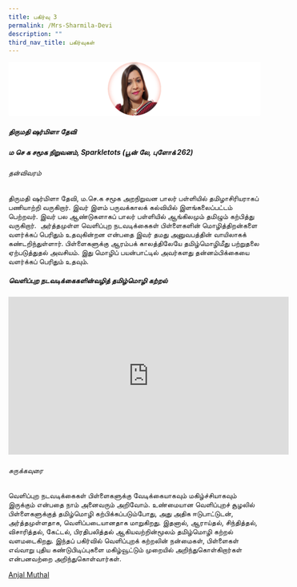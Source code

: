 ```yaml
---
title: பகிர்வு 3
permalink: /Mrs-Sharmila-Devi
description: ""
third_nav_title: பகிர்வுகள்
---
```


![](/images/sharmila.png)
##### **திருமதி ஷர்மிளா தேவி**
##### ம செ க சமூக நிறுவனம், Sparkletots (பூன் லே, புளோக் 262)
###### தன்விவரம்
திருமதி ஷர்மிளா தேவி, ம.செ.க சமூக அறநிறுவன பாலர் பள்ளியில் தமிழாசிரியராகப் பணியாற்றி வருகிறார். இவர் இளம் பருவக்காலக் கல்வியில் இளங்கலைப்பட்டம் பெற்றவர். இவர் பல ஆண்டுகளாகப் பாலர் பள்ளியில் ஆங்கிலமும் தமிழும் கற்பித்து வருகிறார்.  அர்த்தமுள்ள வெளிப்புற நடவடிக்கைகள் பிள்ளைகளின் மொழித்திறன்களை வளர்க்கப் பெரிதும் உதவுகின்றன என்பதை இவர் தமது அனுவபத்தின் வாயிலாகக் கண்டறிந்துள்ளார். பிள்ளைகளுக்கு ஆரம்பக் காலத்திலேயே தமிழ்மொழிமீது பற்றுதலை ஏற்படுத்துதல் அவசியம். இது மொழிப் பயன்பாட்டில் அவர்களது தன்னம்பிக்கையை வளர்க்கப் பெரிதும் உதவும். 

##### வெளிப்புற நடவடிக்கைகளின்வழித் தமிழ்மொழி கற்றல் 

<iframe width="560" height="315" src="https://www.youtube.com/embed/nJMAQgBdJtQ?controls=0" title="YouTube video player" frameborder="0" allow="accelerometer; autoplay; clipboard-write; encrypted-media; gyroscope; picture-in-picture" allowfullscreen></iframe>

###### சுருக்கவுரை
வெளிப்புற நடவடிக்கைகள் பிள்ளைகளுக்கு வேடிக்கையாகவும் மகிழ்ச்சியாகவும் இருக்கும் என்பதை நாம் அனைவரும் அறிவோம். உண்மையான வெளிப்புறச் சூழலில் பிள்ளைகளுக்குத் தமிழ்மொழி கற்பிக்கப்படும்போது, அது அதிக ஈடுபாட்டுடன், அர்த்தமுள்ளதாக, வெளிப்படையானதாக மாறுகிறது. இதனால், ஆராய்தல், சிந்தித்தல், விசாரித்தல், கேட்டல், பிரதிபலித்தல் ஆகியவற்றின்மூலம் தமிழ்மொழி கற்றல் வளமடைகிறது. இந்தப் பகிர்வில் வெளிப்புறக் கற்றலின் நன்மைகள், பிள்ளைகள் எவ்வாறு புதிய கண்டுபிடிப்புகளை மகிழ்வூட்டும் முறையில் அறிந்துகொள்கிறார்கள் என்பனவற்றை அறிந்துகொள்வார்கள்.

[Anjal Muthal](https://go.gov.sg/tl-font-ttf)